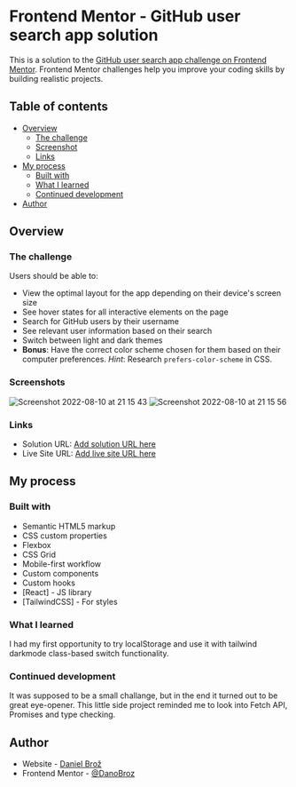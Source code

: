 # Frontend Mentor - GitHub user search app solution

This is a solution to the [GitHub user search app challenge on Frontend Mentor](https://www.frontendmentor.io/challenges/github-user-search-app-Q09YOgaH6). Frontend Mentor challenges help you improve your coding skills by building realistic projects.

## Table of contents

-   [Overview](#overview)
    -   [The challenge](#the-challenge)
    -   [Screenshot](#screenshot)
    -   [Links](#links)
-   [My process](#my-process)
    -   [Built with](#built-with)
    -   [What I learned](#what-i-learned)
    -   [Continued development](#continued-development)
-   [Author](#author)

## Overview

### The challenge

Users should be able to:

-   View the optimal layout for the app depending on their device's screen size
-   See hover states for all interactive elements on the page
-   Search for GitHub users by their username
-   See relevant user information based on their search
-   Switch between light and dark themes
-   **Bonus**: Have the correct color scheme chosen for them based on their computer preferences. _Hint_: Research `prefers-color-scheme` in CSS.

### Screenshots

![Screenshot 2022-08-10 at 21 15 43](https://user-images.githubusercontent.com/39374917/184007794-a51531b3-9cdc-41e5-b252-942a286fb44d.png)
![Screenshot 2022-08-10 at 21 15 56](https://user-images.githubusercontent.com/39374917/184007804-1e5a8ee8-cdae-40e0-b534-ea8bf9bf1678.png)

### Links

-   Solution URL: [Add solution URL here](https://github.com/DanoBroz/github-user-search-app)
-   Live Site URL: [Add live site URL here](https://danobroz.github.io/github-user-search-app/)

## My process

### Built with

-   Semantic HTML5 markup
-   CSS custom properties
-   Flexbox
-   CSS Grid
-   Mobile-first workflow
-   Custom components
-   Custom hooks
-   [React] - JS library
-   [TailwindCSS] - For styles

### What I learned

I had my first opportunity to try localStorage and use it with tailwind darkmode class-based switch functionality.

### Continued development

It was supposed to be a small challange, but in the end it turned out to be great eye-opener. This little side project reminded me to look into Fetch API, Promises and type checking.

## Author

-   Website - [Daniel Brož](https://github.com/DanoBroz)
-   Frontend Mentor - [@DanoBroz](https://www.frontendmentor.io/profile/DanoBroz)
